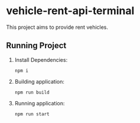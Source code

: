 # vehicle-rent-api-terminal

This project aims to provide rent vehicles.

## Running Project

1. Install Dependencies:
     ```shell
     npm i
     ```
    
1. Building application:
     ```shell
     npm run build
     ```

3. Running application:
     ```shell
     npm run start
     ```